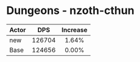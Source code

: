 # Dungeons - nzoth-cthun
| Actor | DPS | Increase |
|---|:---:|:---:|
|new|126704|1.64%|
|Base|124656|0.00%|
